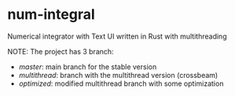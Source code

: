 # num-integral
Numerical integrator with Text UI written in Rust with multithreading

NOTE: The project has 3 branch:

- _master_: main branch for the stable version
- _multithread_: branch with the multithread version (crossbeam)
- _optimized_: modified multithread branch with some optimization
